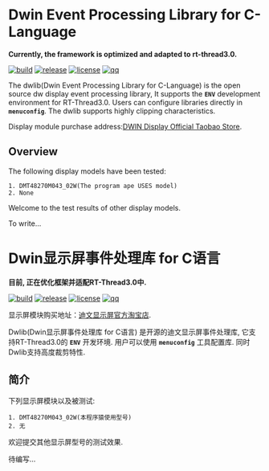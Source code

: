# Dwin Event Processing Library for C-Language #

**Currently, the framework is optimized and adapted to rt-thread3.0.**

[![build](https://img.shields.io/badge/build-passing-brightgreen.svg)]()
[![release](https://img.shields.io/badge/Release-v1.1.0(alpha)-orange.svg)](https://github.com/liu2guang/dwlib/releases)
[![license](https://img.shields.io/badge/license-MIT-000000.svg)]()
[![qq](https://img.shields.io/badge/QQ-1004383796-1E90FF.svg)]()

The dwlib(Dwin Event Processing Library for C-Language) is the open source dw display event processing library, It supports the **`ENV`** development environment for RT-Thread3.0. Users can configure libraries directly in **`menuconfig`**. The dwlib supports highly clipping characteristics.

Display module purchase address:[DWIN Display Official Taobao Store](https://dwinhmi.taobao.com/index.htm?spm=2013.1.w5002-14432573301.2.6f6a88bfvHBSBF "[TaoBao]").

## Overview ##
The following display models have been tested: 
~~~
1. DMT48270M043_02W(The program ape USES model)
2. None
~~~

Welcome to the test results of other display models.


To write...


# Dwin显示屏事件处理库 for C语言 #

**目前, 正在优化框架并适配RT-Thread3.0中.**

[![build](https://img.shields.io/badge/build-passing-brightgreen.svg)]()
[![release](https://img.shields.io/badge/Release-v1.1.0(alpha)-orange.svg)](https://github.com/liu2guang/dwlib/releases)
[![license](https://img.shields.io/badge/license-MIT-000000.svg)]()
[![qq](https://img.shields.io/badge/QQ-1004383796-1E90FF.svg)]()

显示屏模块购买地址：[迪文显示屏官方淘宝店](https://dwinhmi.taobao.com/index.htm?spm=2013.1.w5002-14432573301.2.6f6a88bfvHBSBF "[淘宝]").

Dwlib(Dwin显示屏事件处理库 for C语言) 是开源的迪文显示屏事件处理库, 它支持RT-Thread3.0的 **`ENV`** 开发环境. 用户可以使用 **`menuconfig`** 工具配置库. 同时Dwlib支持高度裁剪特性.

## 简介 ##
下列显示屏模块以及被测试: 
~~~
1. DMT48270M043_02W(本程序猿使用型号)
2. 无
~~~

欢迎提交其他显示屏型号的测试效果.

待编写...


